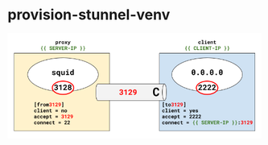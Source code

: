 # provision-stunnel-venv

![alt text](https://github.com/alephgamma/provision-stunnel-venv/blob/master/provision-stunnel-venv.png?raw=true)
